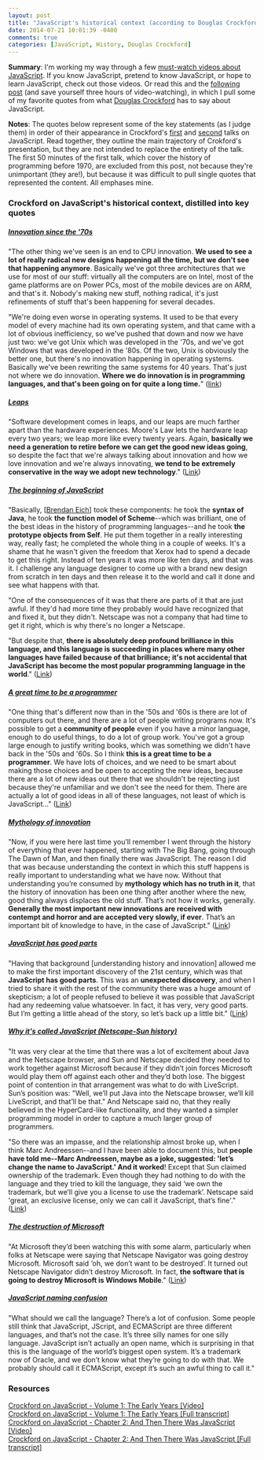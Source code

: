 ```yaml
---
layout: post
title: "JavaScript's historical context (according to Douglas Crockford)"
date: 2014-07-21 10:01:39 -0400
comments: true
categories: [JavaScript, History, Douglas Crockford]
---
```

<strong>Summary</strong>: I'm working my way through a few <a href="https://github.com/bolshchikov/js-must-watch">must-watch videos about JavaScript</a>. If you know JavaScript, pretend to know JavaScript, or hope to learn JavaScript, check out those videos. Or read this and the <a href="/blog/2014/07/21/intro-to-javascript-crockford">following post</a> (and save yourself three hours of video-watching), in which I pull some of my favorite quotes from what <a href="https://en.wikipedia.org/wiki/Douglas_Crockford">Douglas Crockford</a> has to say about JavaScript.

<strong>Notes</strong>: The quotes below represent some of the key statements (as I judge them) in order of their appearance in Crockford's <a href="http://youtu.be/JxAXlJEmNMg">first</a> and <a href="http://youtu.be/RO1Wnu-xKoY">second</a> talks on JavaScript. Read together, they outline the main trajectory of Crokford's presentation, but they are not intended to replace the entirety of the talk. The first 50 minutes of the first talk, which cover the history of programming before 1970, are excluded from this post, not because they're unimportant (they are!), but because it was difficult to pull single quotes that represented the content. All emphases mine.

<h3>Crockford on JavaScript's historical context, distilled into key quotes</h3>
<u><h5>Innovation since the '70s</h5></u>
"The other thing we've seen is an end to CPU innovation. <strong>We used to see a lot of really radical new designs happening all the time, but we don't see that happening anymore</strong>. Basically we've got three architectures that we use for most of our stuff: virtually all the computers are on Intel, most of the game platforms are on Power PCs, most of the mobile devices are on ARM, and that's it. Nobody's making new stuff, nothing radical, it's just refinements of stuff that's been happening for several decades.

"We're doing even worse in operating systems. It used to be that every model of every machine had its own operating system, and that came with a lot of obvious inefficiency, so we've pushed that down and now we have just two: we've got Unix which was developed in the '70s, and we've got Windows that was developed in the '80s. Of the two, Unix is obviously the better one, but there's no innovation happening in operating systems. Basically we've been rewriting the same systems for 40 years. That's just not where we do innovation. <strong>Where we do innovation is in programming languages, and that's been going on for quite a long time.</strong>"  (<a href="http://youtu.be/JxAXlJEmNMg?t=56m50s">link</a>)

<!--more-->

<u><h5>Leaps</h5></u>
"Software development comes in leaps, and our leaps are much farther apart than the hardware experiences. Moore's Law lets the hardware leap every two years; we leap more like every twenty years. Again, <strong>basically we need a generation to retire before we can get the good new ideas going</strong>, so despite the fact that we're always talking about innovation and how we love innovation and we're always innovating, <strong>we tend to be extremely conservative in the way we adopt new technology</strong>." (<a href="http://youtu.be/JxAXlJEmNMg?t=1h21m5s">Link</a>)

<u><h5>The beginning of JavaScript</h5></u>
"Basically, [<a href="https://en.wikipedia.org/wiki/Brendan_Eich#CEO_appointment_and_resignation">Brendan Eich</a>] took these components: he took the <strong>syntax of Java</strong>, he took <strong>the function model of Scheme</strong>--which was brilliant, one of the best ideas in the history of programming languages--and he took <strong>the prototype objects from Self</strong>. He put them together in a really interesting way, really fast; he completed the whole thing in a couple of weeks. It's a shame that he wasn't given the freedom that Xerox had to spend a decade to get this right. Instead of ten years it was more like ten days, and that was it. I challenge any language designer to come up with a brand new design from scratch in ten days and then release it to the world and call it done and see what happens with that.

"One of the consequences of it was that there are parts of it that are just awful. If they'd had more time they probably would have recognized that and fixed it, but they didn't. Netscape was not a company that had time to get it right, which is why there's no longer a Netscape.

"But despite that, <strong>there is absolutely deep profound brilliance in this language, and this language is succeeding in places where many other languages have failed because of that brilliance; it's not accidental that JavaScript has become the most popular programming language in the world</strong>." (<a href="http://youtu.be/JxAXlJEmNMg?t=1h37m34s">Link</a>)

<u><h5>A great time to be a programmer</h5></u>
"One thing that's different now than in the '50s and '60s is there are lot of computers out there, and there are a lot of people writing programs now. It's possible to get a <strong>community of people</strong> even if you have a minor language, enough to do useful things, to do a lot of group work. You've got a group large enough to justify writing books, which was something we didn't have back in the '50s and '60s. So I think <strong>this is a great time to be a programmer</strong>. We have lots of choices, and we need to be smart about making those choices and be open to accepting the new ideas, because there are a lot of new ideas out there that we shouldn't be rejecting just because they're unfamiliar and we don't see the need for them. There are actually a lot of good ideas in all of these languages, not least of which is JavaScript..." (<a href="http://youtu.be/JxAXlJEmNMg?t=1h40m44s">Link</a>)

<u><h5>Mythology of innovation</h5></u>
"Now, if you were here last time you’ll remember I went through the history of everything that ever happened, starting with The Big Bang, going through The Dawn of Man, and then finally there was JavaScript. The reason I did that was because understanding the context in which this stuff happens is really important to understanding what we have now. Without that understanding you’re consumed by <strong>mythology which has no truth in it</strong>, that the history of innovation has been one thing after another where the new, good thing always displaces the old stuff. That’s not how it works, generally. <strong>Generally the most important new innovations are received with contempt and horror and are accepted very slowly, if ever</strong>. That’s an important bit of knowledge to have, in the case of JavaScript." (<a href="http://youtu.be/RO1Wnu-xKoY?t=18s">Link</a>)

<u><h5>JavaScript has good parts</h5></u>
"Having that background [understanding history and innovation] allowed me to make the first important discovery of the 21st century, which was that <strong>JavaScript has good parts</strong>. This was an <strong>unexpected discovery</strong>, and when I tried to share it with the rest of the community there was a huge amount of skepticism; a lot of people refused to believe it was possible that JavaScript had any redeeming value whatsoever. In fact, it has very, very good parts. But I’m getting a little ahead of the story, so let’s back up a little bit." (<a href="http://youtu.be/RO1Wnu-xKoY?t=1m44s">Link</a>)

<u><h5>Why it's called JavaScript (Netscape-Sun history)</h5></u>
"It was very clear at the time that there was a lot of excitement about Java and the Netscape browser, and Sun and Netscape decided they needed to work together against Microsoft because if they didn’t join forces Microsoft would play them off against each other and they’d both lose. The biggest point of contention in that arrangement was what to do with LiveScript. Sun’s position was: "Well, we’ll put Java into the Netscape browser, we’ll kill LiveScript, and that’ll be that." And Netscape said no, that they really believed in the HyperCard-like functionality, and they wanted a simpler programming model in order to capture a much larger group of programmers.

"So there was an impasse, and the relationship almost broke up, when I think Marc Andreessen--and I have been able to document this, but <strong>people have told me--Marc Andreessen, maybe as a joke, suggested: 'let’s change the name to JavaScript.' And it worked</strong>! Except that Sun claimed ownership of the trademark. Even though they had nothing to do with the language and they tried to kill the language, they said ‘we own the trademark, but we’ll give you a license to use the trademark’. Netscape said 'great, an exclusive license, only we can call it JavaScript, that’s fine'." (<a href="http://youtu.be/RO1Wnu-xKoY?t=7m4s">Link</a>)

<u><h5>The destruction of Microsoft</h5></u>
"At Microsoft they’d been watching this with some alarm, particularly when folks at Netscape were saying that Netscape Navigator was going destroy Microsoft. Microsoft said ‘oh, we don’t want to be destroyed’. It turned out Netscape Navigator didn’t destroy Microsoft. In fact, <strong>the software that is going to destroy Microsoft is Windows Mobile</strong>." (<a href="http://youtu.be/RO1Wnu-xKoY?t=8m28s">Link</a>)

<u><h5>JavaScript naming confusion</h5></u>
"What should we call the language? There’s a lot of confusion. Some people still think that JavaScript, JScript, and ECMAScript are three different languages, and that’s not the case. It’s three silly names for one silly language. JavaScript isn’t actually an open name, which is surprising in that this is the language of the world’s biggest open system. It’s a trademark now of Oracle, and we don’t know what they’re going to do with that. We probably should call it ECMAScript, except it’s such an awful thing to call it."


<h3>Resources</h3>
<a href="http://youtu.be/JxAXlJEmNMg">Crockford on JavaScript - Volume 1: The Early Years [Video]</a><br>
<a href="https://teaching.cs.uml.edu/~heines/91.461/resources/CrockfordOnJavaScript/crockonjs-1-transcript.pdf">Crockford on JavaScript - Volume 1: The Early Years [Full transcript]</a><br>
<a href="http://youtu.be/RO1Wnu-xKoY">Crockford on JavaScript - Chapter 2: And Then There Was JavaScript [Video]</a><br>
<a href="http://abraham.cs.uml.edu/~heines/91.461/resources/CrockfordOnJavaScript/crockonjs-2-transcript.pdf">Crockford on JavaScript - Chapter 2: And Then There Was JavaScript [Full transcript]</a><br>